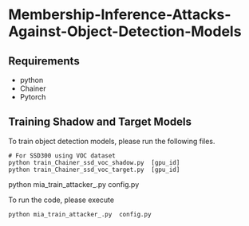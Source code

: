 # Membership-Inference-Attacks-Against-Object-Detection-Models


## Requirements

* python
* Chainer 
* Pytorch

## Training Shadow and Target Models
To train object detection models, please run the following files.

```
# For SSD300 using VOC dataset
python train_Chainer_ssd_voc_shadow.py  [gpu_id]
python train_Chainer_ssd_voc_target.py  [gpu_id]

```
python mia_train_attacker_.py  config.py

To run the code, please execute 
```
python mia_train_attacker_.py  config.py
```
